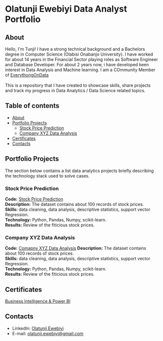 # Olatunji Ewebiyi Data Analyst Portfolio

## About

Hello, I'm Tunji! I have a strong technical background and a Bachelors degree in Computer Science (Olabisi Onabanjo University). I have worked for about 14 years in the Financial Sector playing roles as Software Engineer and Database Developer. For about 2 years now, i have developed keen interest in Data Analysis and Machine learning. I am a COmmunity Member of [EverythongOnData](https://everythingondata.com/)    
<br>
This is a repository that I have created to showcase skills, share projects and track my progress in Data Analytics / Data Science related topics.
<br>

## Table of contents
- [About](#about)
- [Portfolio Projects](#portfolio-projects)
	+ [Stock Price Prediction](#stock-price-prediction)
	+ [Company XYZ Data Analysis](#company-xyz-data-analysis)
- [Certificates](#certificates)
- [Contacts](#contacts)

## Portfolio Projects
The section below contains a list data analytics projects briefly describing the technology stack used to solve cases.

### Stock Price Prediction
**Code:** [Stock Price Prediction](https://github.com/olatunjie/Data-Analyst-Portfolio/blob/main/Stock%20Prediction/StockPrediction.ipynb)    
**Description:** The dataset contains about 100 records of stock prices.  
**Skills:** data cleaning, data analysis, descriptive statistics, support vector Regression.  
**Technology:** Python, Pandas, Numpy, scikit-learn.  
**Results:** Review of the fiticious stock prices. 
### Company XYZ Data Analysis
**Code:** [Comapny XYZ Data Analysis](https://github.com/olatunjie/Data-Analyst-Portfolio/blob/main/Company%20XYZ%20Analysis/Analyzed_Supermarket_Data_Across_the_Country.ipynb)
**Description:** The dataset contains about 100 records of stock prices.  
**Skills:** data cleaning, data analysis, descriptive statistics, support vector Regression.  
**Technology:** Python, Pandas, Numpy, scikit-learn.  
**Results:** Review of the fiticious stock prices. 

## Certificates
[Business Intelligence & Power BI](https://www.dropbox.com/s/hribh9f5vgjh92n/BUSINESS%20ANALYTICS%20AND%20POWER%20BI.pdf?dl=0)

## Contacts
- LinkedIn: [Olatunji Ewebiyi](https://www.linkedin.com/in/olatunji-ewebiyi-a4b8321a/)
- E-mail: olatunji.ewebiyi@gmail.com
